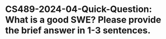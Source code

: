# CS489-2024-04-Quick-Question: What is a good SWE? Please provide the brief answer in 1-3 sentences.

